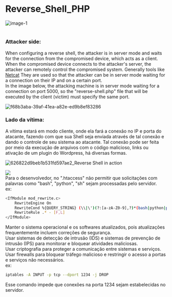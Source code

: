 # Reverse_Shell_PHP
![image-1](https://github.com/GiovanniMatos/Reverse_Shell_PHP/assets/99231397/8e575604-ef37-4d9d-86ef-637cde8bcad2)
#
### <b>Attacker side:</b><br>
When configuring a reverse shell, the attacker is in server mode and waits for the connection from the compromised device, which acts as a client. When the compromised device connects to the attacker's server, the attacker can remotely control the compromised system. Generally tools like [Netcat](https://gitbook.ganeshicmc.com/redes/ferramentas/netcat) They are used so that the attacker can be in server mode waiting for a connection on their IP and on a certain port.<br>
In the image below, the attacking machine is in server mode waiting for a connection on port 5000, so the "reverse-shell.php" file that will be executed by the client (victim) must specify the same port.

![f68b3aba-39af-41ea-a82e-ed9b8ef83286](https://github.com/GiovanniMatos/Reverse_Shell_PHP/assets/99231397/71f1231d-198a-4552-99d6-14f38cbd31ad)


### <b>Lado da vítima:</b><br>
A vítima estará em modo cliente, onde ela fará a conexão no IP e porta do atacante, fazendo com que sua Shell seja enviada através de tal conexão e dando o controle de seu sistema ao atacante.
Tal conexão pode ser feita por meio da execução de arquivos com o código malicioso, links ou ativação de um plugin do Wordpress, há diversas formas.

![626822d9beb1b531fd597ae2_Reverse Shell in action](https://github.com/GiovanniMatos/Reverse_Shell_PHP/assets/99231397/0992005d-ff59-4a33-980e-399dc0350871)

![](https://img.shields.io/badge/PROTEÇÃO:-e41a43?style=for-the-badge&Color=white) <br>
Para o desenvolvedor, no ".htaccess" não permitir que solicitações com palavras como "bash", "python", "sh" sejam processadas pelo servidor.<br>
ex:<br>
```bash
<IfModule mod_rewrite.c>
    RewriteEngine On
    RewriteCond %{QUERY_STRING} (\\|\')(?:[a-zA-Z0-9],?)*(bash|python|perl|tcl|rc|sh) [NC]
    RewriteRule .* - [F,L]
</IfModule>
```
Manter o sistema operacional e os softwares atualizados, pois atualizações frequentemente incluem correções de segurança.<br>
Usar sistemas de detecção de intrusão (IDS) e sistemas de prevenção de intrusão (IPS) para monitorar e bloquear atividades maliciosas.<br>
Usar criptografia para proteger a comunicação entre sistemas e serviços.<br>
Usar firewalls para bloquear tráfego malicioso e restringir o acesso a portas e serviços não necessários.<br>
ex:<br>
```bash
iptables -A INPUT -p tcp --dport 1234 -j DROP
```
Esse comando impede que conexões na porta 1234 sejam estabelecidas no servidor.
